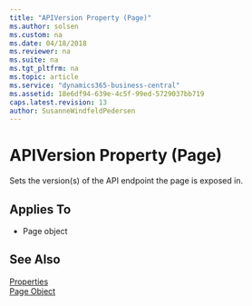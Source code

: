 ```yaml
---
title: "APIVersion Property (Page)"
ms.author: solsen
ms.custom: na
ms.date: 04/18/2018
ms.reviewer: na
ms.suite: na
ms.tgt_pltfrm: na
ms.topic: article
ms.service: "dynamics365-business-central"
ms.assetid: 18e6df94-639e-4c5f-99ed-5729037bb719
caps.latest.revision: 13
author: SusanneWindfeldPedersen
---
```

 
# APIVersion Property (Page)
Sets the version(s) of the API endpoint the page is exposed in.

## Applies To  

- Page object 

## See Also  
 [Properties](devenv-properties.md)   
 [Page Object](../devenv-page-object.md)
